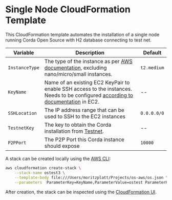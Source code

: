 Single Node CloudFormation Template
===================================

This CloudFormation template automates the installation of a single node running Corda Open Source with H2 database connecting to test net.

| Variable       | Description                                                                                                                                                                                                | Default     |
|----------------|------------------------------------------------------------------------------------------------------------------------------------------------------------------------------------------------------------|-------------|
| `InstanceType` | The type of the instance as per [AWS documentation](https://aws.amazon.com/ec2/instance-types/), excluding nano/micro/small instances.                                                                     | `t2.medium` |
| `KeyName`      | Name of an existing EC2 KeyPair to enable SSH access to the instances. Needs to be configured [according to documentation](https://docs.aws.amazon.com/AWSEC2/latest/UserGuide/ec2-key-pairs.html) in EC2. | --          |
| `SSHLocation`  | The IP address range that can be used to SSH to the EC2 instances                                                                                                                                          | `0.0.0.0/0` |
| `TestnetKey`   | The key to obtain the Corda installation from [Testnet](https://testnet.corda.network/).                                                                                                                   | --          |
| `P2PPort`      | The P2P Port this Corda instance should expose                                                                                                                                                             | `10000`     |

A stack can be created locally using the [AWS CLI](https://aws.amazon.com/cli/):

```bash
aws cloudformation create-stack \
    --stack-name ostest3 \
    --template-body file:///Users/moritzplatt/Projects/os-aws/os.json \
    --parameters  ParameterKey=KeyName,ParameterValue=ostest ParameterKey=TestnetKey,ParameterValue=52412ec6-4db9-4958-b11c-ebc8dcf69d8a
```

After creation, the stack can be inspected using the [CloudFormation UI](https://eu-west-2.console.aws.amazon.com/cloudformation/home).